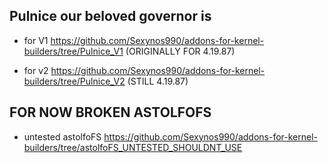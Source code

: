 ## Pulnice our beloved governor is
- for V1 https://github.com/Sexynos990/addons-for-kernel-builders/tree/Pulnice_V1 (ORIGINALLY FOR 4.19.87)

- for v2 https://github.com/Sexynos990/addons-for-kernel-builders/tree/Pulnice_V2 (STILL 4.19.87)

## FOR NOW BROKEN ASTOLFOFS
- untested astolfoFS https://github.com/Sexynos990/addons-for-kernel-builders/tree/astolfoFS_UNTESTED_SHOULDNT_USE 
